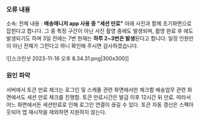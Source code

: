 ### 오류 내용
소속: 전체
내용 : **배송매니저 app 사용 중 "세션 만료"** 아래 사진과 함께 초기화면으로 잡힌다고 합니다.
그 중 특정 구간이 아닌 사진 촬영 중에도 발생되며, 촬영 완료 후 에도 발생되기도 하며 3일 전에는 7번 현재는 **하루 2~3번은 발생**된다고 합니다. 일정 인원만이 아닌 전체가 그런다고 하니 확인해 주시면 감사하겠습니다.

![[스크린샷 2023-11-16 오후 8.34.31.png|300x300]]
### 원인 파악

서버에서 토큰 만료 체크는 로그인 및 스케줄 관련 화면에서만 체크함
배송업무 관련 화면에서도 세션 만료 체크를 진행함.
토큰 만료시간은 발급 이후 12시간 뒤 만료.
따라서 어느 화면에서든 세션만료로 인해 로그인 연결이 끊길 수 있다.
토큰 자동 갱신은 스펙아웃되어 앱 재시작을 제외하면 지원하지 않는다.
